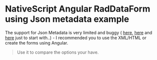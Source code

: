 # NativeScript Angular RadDataForm using Json metadata example

The support for Json Metadata is very limited and buggy 
( [here](https://github.com/telerik/nativescript-ui-feedback/issues/177), [here](https://github.com/telerik/nativescript-ui-feedback/issues/218) and [here](https://github.com/telerik/nativescript-ui-feedback/issues/294) just to start with..) - I recommended you to use the XML/HTML or create the forms using Angular.

> Use it to compare the options your have.
